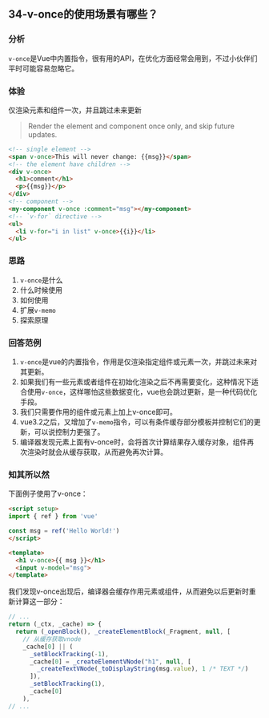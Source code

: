 ## 34-v-once的使用场景有哪些？

### 分析

`v-once`是Vue中内置指令，很有用的API，在优化方面经常会用到，不过小伙伴们平时可能容易忽略它。

### 体验

仅渲染元素和组件一次，并且跳过未来更新

> Render the element and component once only, and skip future updates.

```html
<!-- single element -->
<span v-once>This will never change: {{msg}}</span>
<!-- the element have children -->
<div v-once>
  <h1>comment</h1>
  <p>{{msg}}</p>
</div>
<!-- component -->
<my-component v-once :comment="msg"></my-component>
<!-- `v-for` directive -->
<ul>
  <li v-for="i in list" v-once>{{i}}</li>
</ul>
```



### 思路

1. `v-once`是什么
2. 什么时候使用
3. 如何使用
4. 扩展`v-memo`
5. 探索原理



### 回答范例

1. `v-once`是vue的内置指令，作用是仅渲染指定组件或元素一次，并跳过未来对其更新。
2. 如果我们有一些元素或者组件在初始化渲染之后不再需要变化，这种情况下适合使用`v-once`，这样哪怕这些数据变化，vue也会跳过更新，是一种代码优化手段。
3. 我们只需要作用的组件或元素上加上v-once即可。
4. vue3.2之后，又增加了`v-memo`指令，可以有条件缓存部分模板并控制它们的更新，可以说控制力更强了。
5. 编译器发现元素上面有v-once时，会将首次计算结果存入缓存对象，组件再次渲染时就会从缓存获取，从而避免再次计算。



### 知其所以然

下面例子使用了v-once：

```html
<script setup>
import { ref } from 'vue'

const msg = ref('Hello World!')
</script>

<template>
  <h1 v-once>{{ msg }}</h1>
  <input v-model="msg">
</template>
```

我们发现v-once出现后，编译器会缓存作用元素或组件，从而避免以后更新时重新计算这一部分：

```js
// ...
return (_ctx, _cache) => {
  return (_openBlock(), _createElementBlock(_Fragment, null, [
    // 从缓存获取vnode
    _cache[0] || (
      _setBlockTracking(-1),
      _cache[0] = _createElementVNode("h1", null, [
        _createTextVNode(_toDisplayString(msg.value), 1 /* TEXT */)
      ]),
      _setBlockTracking(1),
      _cache[0]
    ),
// ...
```
